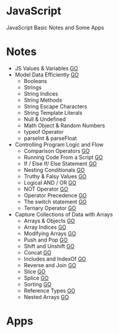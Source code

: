 # JavaScript
JavaScript Basic Notes and Some Apps

# Notes
* JS Values & Variables [GO](https://github.com/HopeMashal/Java-Script/blob/master/Notes/01-Values_Variables.pdf)
* Model Data Efficiently [GO](https://github.com/HopeMashal/Java-Script/blob/master/Notes/02-ModelDataEfficiently.js)
  * Booleans 
  * Strings 
  * String Indices 
  * String Methods 
  * String Escape Characters 
  * String Template Literals 
  * Null & Undefined 
  * Math Object & Random Numbers 
  * typeof Operator
  * parseInt & parseFloat 
* Controlling Program Logic and Flow 
  * Comparison Operators [GO](https://github.com/HopeMashal/Java-Script/blob/master/Notes/Controlling_Program_Logic_and_Flow/01-Conditionals_Logic.pdf)
  * Running Code From a Script [GO](https://github.com/HopeMashal/Java-Script/blob/master/Notes/Controlling_Program_Logic_and_Flow/02-Running_Script/index.html)
  * If / Else If/ Else Statement [GO](https://github.com/HopeMashal/Java-Script/blob/master/Notes/Controlling_Program_Logic_and_Flow/03-If_Else_Statement.js)
  * Nesting Conditionals [GO](https://github.com/HopeMashal/Java-Script/blob/master/Notes/Controlling_Program_Logic_and_Flow/04-Nesting.js)
  * Truthy & Falsy Values [GO](https://github.com/HopeMashal/Java-Script/blob/master/Notes/Controlling_Program_Logic_and_Flow/05-Truthy_Falsy.js)
  * Logical AND / OR [GO](https://github.com/HopeMashal/Java-Script/blob/master/Notes/Controlling_Program_Logic_and_Flow/06-And_Or.js)
  * NOT Operator [GO](https://github.com/HopeMashal/Java-Script/blob/master/Notes/Controlling_Program_Logic_and_Flow/07-Not.js)
  * Operator Precedence [GO](https://github.com/HopeMashal/Java-Script/blob/master/Notes/Controlling_Program_Logic_and_Flow/08-Operator_Precedence.js)
  * The switch statement [GO](https://github.com/HopeMashal/Java-Script/blob/master/Notes/Controlling_Program_Logic_and_Flow/09-Switch.js)
  * Ternary Operator [GO](https://github.com/HopeMashal/Java-Script/blob/master/Notes/Controlling_Program_Logic_and_Flow/10-Ternary.js)
* Capture Collections of Data with Arrays
  * Arrays & Objects [GO]()
  * Array Indices [GO]()
  * Modifying Arrays [GO]()
  * Push and Pop [GO]()
  * Shift and Unshift [GO]()
  * Concat [GO]()
  * Includes and IndexOf [GO]()
  * Reverse and Join [GO]()
  * Slice [GO]()
  * Splice [GO]()
  * Sorting [GO]()
  * Reference Types [GO]()
  * Nested Arrays [GO]()

# Apps

